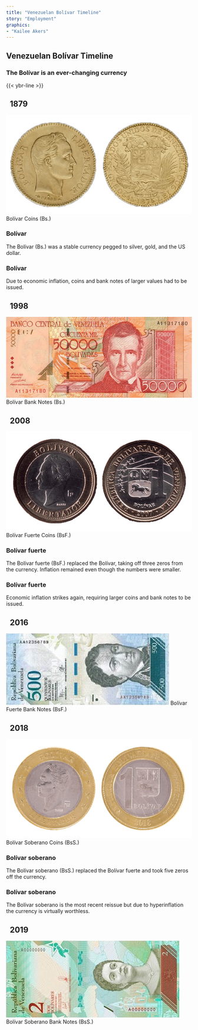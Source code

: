 ```yaml
---
title: "Venezuelan Bolívar Timeline"
story: "Employment"
graphics:
- "Kailee Akers"
---
```

<div class="divider"></div>
<section class="interactive">
  <h2 class="interactive__title">Venezuelan Bolívar Timeline</h2>
  <h3 class="interactive__subhead">The Bolívar is an ever-changing currency</h3>
 {{< ybr-line >}}
<div class="timeline">
  <div class="row yellow">
    <div class="timeline-content left">
      <h2 class="yellow">&nbsp;&nbsp;1879&nbsp;&nbsp;</h2>
      <img src="assets/bolivarcoin1879.png" class="timeline-image" title="Bolívar Coins (Bs.)">
      <span class="caption">Bolívar Coins (Bs.)</span>
    </div>
    <div class="center"><span class="dot"></span></div>
    <div class="timeline-content right">
      <h3>Bolívar</h3>
      <p>The Bolívar (Bs.) was a stable currency pegged to silver, gold, and the US dollar.</p>
    </div>
  </div>

  <div class="row yellow reorder">
    <div class="timeline-content left">
      <h3>Bolívar</h3>
      <p>Due to economic inflation, coins and bank notes of larger values had to be issued.</p>
    </div>
    <div class="center"><span class="dot"></span></div>
    <div class="timeline-content right">
      <h2 class="yellow">&nbsp;&nbsp;1998&nbsp;&nbsp;</h2>
      <img src="assets/bolivar1998banknote.jpg" class="timeline-image">
      <span class="caption">Bolívar Bank Notes (Bs.)</span>
    </div>
  </div>

  <div class="row blue">
    <div class="timeline-content left">
      <h2 class="blue">&nbsp;&nbsp;2008&nbsp;&nbsp;</h2>
      <img src="assets/bolivarfuertecoin2008.png" class="timeline-image">
      <span class="caption">Bolívar Fuerte Coins (BsF.)</span>
    </div>
    <div class="center"><span class="dot"></span></div>
    <div class="timeline-content right">
        <h3>Bolívar fuerte</h3>
        <p>The Bolívar fuerte (BsF.) replaced the Bolívar, taking off three zeros from the currency.  Inflation remained even though the numbers were smaller.</p>
    </div>
  </div>

  <div class="row blue reorder">
    <div class="timeline-content left">
      <h3>Bolívar fuerte</h3>
      <p>Economic inflation strikes again, requiring larger coins and bank notes to be issued.</p>
    </div>
    <div class="center"><span class="dot"></span></div>
    <div class="timeline-content right">
      <h2 class="blue">&nbsp;&nbsp;2016&nbsp;&nbsp;</h2>
      <img src="assets/bolivarfuerte2016.jpg" class="timeline-image">
      <span class="caption">Bolívar Fuerte Bank Notes (BsF.)</span>
    </div>
  </div>

  <div class="row red">
    <div class="timeline-content left">
      <h2 class="red">&nbsp;&nbsp;2018&nbsp;&nbsp;</h2>
      <img src="assets/bolivarsoberano2018.png" class="timeline-image">
      <span class="caption">Bolívar Soberano Coins (BsS.)</span>
    </div>
    <div class="center"><span class="dot"></span></div>
    <div class="timeline-content right">
      <h3>Bolívar soberano</h3>
      <p>The Bolívar soberano (BsS.) replaced the Bolívar fuerte and took five zeros off the currency. </p>
    </div>
  </div>

  <div class="row red reorder">
    <div class="timeline-content left">
      <h3>Bolívar soberano</h3>
      <p>The Bolívar soberano is the most recent reissue but due to hyperinflation the currency is virtually worthless.</p>
    </div>
    <div class="center"><span class="dot"></span></div>
    <div class="timeline-content right">
      <h2 class="red"> &nbsp;&nbsp;2019 &nbsp;&nbsp;</h2>
      <img src="assets/bolivarsoberanonote2018.jpg" class="timeline-image">
      <span class="caption">Bolívar Soberano Bank Notes (BsS.)</span>
    </div>
  </div>
</div>
</section>
<div class="divider"></div>
